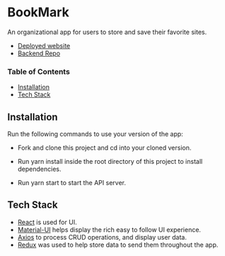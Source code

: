 # BookMark
An organizational app for users to store and save their favorite sites.

- [Deployed website](https://quizzical-blackwell-d608a3.netlify.com/)
- [Backend Repo](https://github.com/diaz4674/BE-BookMark)

### Table of Contents
- [Installation](#installation)
- [Tech Stack](#tech-stack)


## Installation

Run the following commands to use your version of the app:

+ Fork and clone this project and cd into your cloned version.

+ Run yarn install inside the root directory of this project to install dependencies.

+ Run yarn start to start the API server.

## Tech Stack
+ [React](https://reactjs.org/) is used for UI.
+ [Material-UI](https://material-ui.com/) helps display the rich easy to follow UI experience.
+ [Axios](https://www.npmjs.com/package/axios) to process CRUD operations, and display user data.
+ [Redux](https://react-redux.js.org/) was used to help store data to send them throughout the app.
